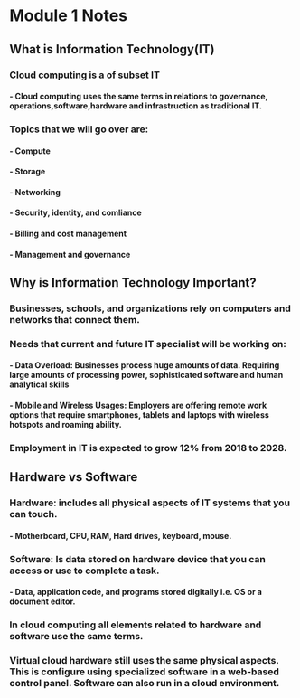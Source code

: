 # Module 1 Notes
## What is Information Technology(IT)
### Cloud computing is a of subset IT
#### - Cloud computing uses the same terms in relations to governance, operations,software,hardware and infrastruction as traditional IT.
### Topics that we will go over are:
#### - Compute
#### - Storage
#### - Networking
#### - Security, identity, and comliance
#### - Billing and cost management
#### - Management and governance

## Why is Information Technology Important?
### Businesses, schools, and organizations rely on computers and networks that connect them.
### Needs that current and future IT specialist will be working on:
#### - Data Overload: Businesses process huge amounts of data. Requiring large amounts of processing power, sophisticated software and human analytical skills
#### - Mobile and Wireless Usages: Employers are offering remote work options that require smartphones, tablets and laptops with wireless hotspots and roaming ability.
### Employment in IT is expected to grow 12% from 2018 to 2028.

## Hardware vs Software
### Hardware: includes all physical aspects of IT systems that you can touch.
#### - Motherboard, CPU, RAM, Hard drives, keyboard, mouse.
### Software: Is data stored on hardware device that you can access or use to complete a task.
#### - Data, application code, and programs stored digitally i.e. OS or a document editor.
### In cloud computing all elements related to hardware and software use the same terms. 
### Virtual cloud hardware still uses the same physical aspects. This is configure using specialized software in a web-based control panel. Software can also run in a cloud environment.
